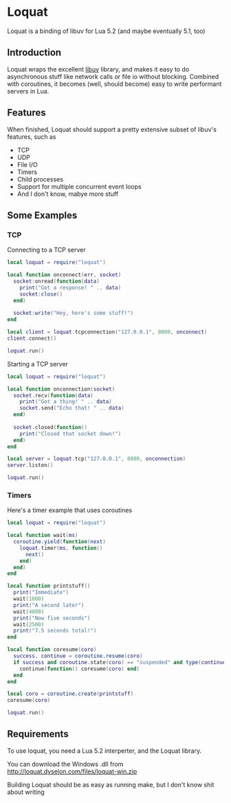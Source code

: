 Loquat
======
Loquat is a binding of libuv for Lua 5.2 (and maybe eventually 5.1, too)

Introduction
------------
Loquat wraps the excellent [libuv](https://github.com/joyent/libuv) library, and makes it easy to do asynchronous stuff like network calls or file io without blocking. Combined with coroutines, it becomes (well, should become) easy to write performant servers in Lua.

Features
--------
When finished, Loquat should support a pretty extensive subset of libuv's features, such as
* TCP
* UDP
* File I/O
* Timers
* Child processes
* Support for multiple concurrent event loops
* And I don't know, mabye more stuff

Some Examples
-------------

### TCP

Connecting to a TCP server
``` lua
local loquat = require("loquat")

local function onconnect(err, socket)
  socket:onread(function(data)
    print("Got a response! " .. data)
    socket:close()
  end)
  
  socket:write("Hey, here's some stuff!")
end

local client = loquat.tcpconnection("127.0.0.1", 8000, onconnect)
client.connect()

loquat.run()
```

Starting a TCP server
``` lua
local loquat = require("loquat")

local function onconnection(socket)
  socket.recv(function(data)
    print("Got a thing! " .. data)
    socket.send("Echo that! " .. data)
  end)
  
  socket.closed(function()
    print("Closed that socket down!")
  end)
end

local server = loquat.tcp("127.0.0.1", 8000, onconnection)
server.listen()

loquat.run()
```

### Timers

Here's a timer example that uses coroutines
``` lua
local loquat = require("loquat")

local function wait(ms)
  coroutine.yield(function(next)
    loquat.timer(ms, function()
      next()
    end)
  end)
end

local function printstuff()
  print("Immediate")
  wait(1000)
  print("A second later")
  wait(4000)
  print("Now five seconds")
  wait(2500)
  print("7.5 seconds total!")
end

local function coresume(coro)
  success, continue = coroutine.resume(coro)
  if success and coroutine.state(coro) == "suspended" and type(continue) == "function" then
    continue(function() coresume(coro) end)
  end
end

local coro = coroutine.create(printstuff)
coresume(coro)

loquat.run()
```

Requirements
------------

To use loquat, you need a Lua 5.2 interperter, and the Loquat library.

You can download the Windows .dll from http://loquat.dyselon.com/files/loquat-win.zip

Building Loquat should be as easy as running make, but I don't know shit about writing 